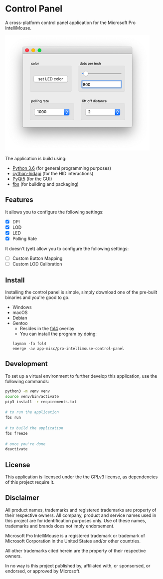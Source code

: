 # Control Panel

A cross-platform control panel application for the Microsoft Pro IntelliMouse.

![Control Panel UI](./img/control-panel-ui.png)

The application is build using:
* [Python 3.6](https://www.python.org/downloads/release/python-367/) (for general programming purposes)
* [cython-hidapi](https://github.com/trezor/cython-hidapi) (for the HID interactions)
* [PyQt5](https://www.riverbankcomputing.com/software/pyqt/) (for the GUI)
* [fbs](https://github.com/mherrmann/fbs) (for building and packaging)

## Features
It allows you to configure the following settings:
- [x] DPI
- [x] LOD
- [x] LED
- [x] Polling Rate

It doesn't (yet) allow you to configure the following settings:
- [ ] Custom Button Mapping
- [ ] Custom LOD Calibration

## Install
Installing the control panel is simple, simply download one of the pre-built binaries and you're good to go.

* Windows
* macOS
* Debian
* Gentoo
  * Resides in the [fol4](https://gitlab.com/madsl/fol4) overlay
  * You can install the program by doing:
  ```
  layman -fa fol4
  emerge -av app-misc/pro-intellimouse-control-panel
  ```

## Development
To set up a virtual environment to further develop this application, use the following commands:
```bash
python3 -m venv venv
source venv/bin/activate
pip3 install -r requirements.txt

# to run the application
fbs run

# to build the application
fbs freeze

# once you're done
deactivate
```

## License
This application is licensed under the the GPLv3 license, as dependencies of this project require it.

## Disclaimer
All product names, trademarks and registered trademarks are property of their respective owners. All company, product and service names used in this project are for identification purposes only. Use of these names, trademarks and brands does not imply endorsement.

Microsoft Pro IntelliMouse is a registered trademark or trademark of Microsoft Corporation in the United States and/or other countries.

All other trademarks cited herein are the property of their respective owners.

In no way is this project published by, affiliated with, or sponsorsed, or endorsed, or approved by Microsoft.
